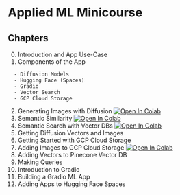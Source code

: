 # Applied ML Minicourse

## Chapters

00. Introduction and App Use-Case
01. Components of the App
```
  - Diffusion Models
  - Hugging Face (Spaces)
  - Gradio
  - Vector Search
  - GCP Cloud Storage
```
02. Generating Images with Diffusion        [![Open In Colab](https://colab.research.google.com/assets/colab-badge.svg)](https://colab.research.google.com/github/jamescalam/applied-ml-minicourse/blob/main/code/02-generate-images.ipynb)
03. Semantic Similarity                     [![Open In Colab](https://colab.research.google.com/assets/colab-badge.svg)](https://colab.research.google.com/github/jamescalam/applied-ml-minicourse/blob/main/code/03-semantic-similarity.ipynb)
04. Semantic Search with Vector DBs         [![Open In Colab](https://colab.research.google.com/assets/colab-badge.svg)](https://colab.research.google.com/github/jamescalam/applied-ml-minicourse/blob/main/code/04-semantic-search-vector-db.ipynb)
05. Getting Diffusion Vectors and Images
06. Getting Started with GCP Cloud Storage
07. Adding Images to GCP Cloud Storage      [![Open In Colab](https://colab.research.google.com/assets/colab-badge.svg)](https://colab.research.google.com/github/jamescalam/applied-ml-minicourse/blob/main/code/07-images-in-gcp.ipynb)
08. Adding Vectors to Pinecone Vector DB
09. Making Queries
10. Introduction to Gradio
11. Building a Gradio ML App
12. Adding Apps to Hugging Face Spaces
